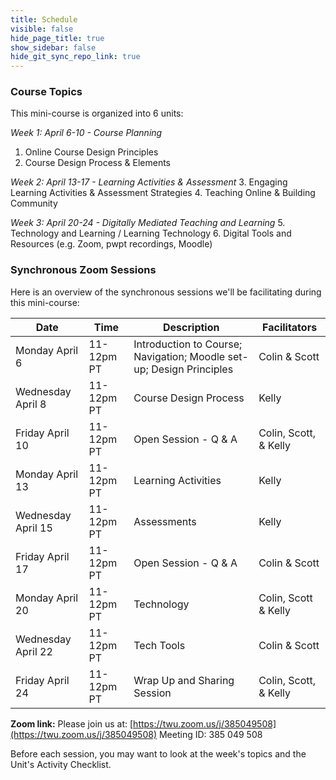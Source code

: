 ```yaml
---
title: Schedule
visible: false
hide_page_title: true
show_sidebar: false
hide_git_sync_repo_link: true
---
```


### Course Topics
This mini-course is organized into 6 units:

*Week 1: April 6-10 - Course Planning*
  1. Online Course Design Principles
  2. Course Design Process & Elements

*Week 2: April 13-17 - Learning Activities & Assessment*
  3. Engaging Learning Activities & Assessment Strategies
  4. Teaching Online & Building Community

*Week 3: April 20-24 - Digitally Mediated Teaching and Learning*
 5. Technology and Learning / Learning Technology
 6. Digital Tools and Resources (e.g. Zoom, pwpt recordings, Moodle)


### Synchronous Zoom Sessions
Here is an overview of the synchronous sessions we'll be facilitating during this mini-course:

| Date| Time   | Description | Facilitators |
|---|----|---|---|
| Monday April 6| 11-12pm PT| Introduction to Course; Navigation; Moodle set-up; Design Principles | Colin & Scott |
| Wednesday April 8  | 11-12pm PT     |   Course Design Process    | Kelly |
| Friday April 10 | 11-12pm PT| Open Session - Q & A    | Colin, Scott, & Kelly |
| Monday April 13| 11-12pm PT|  Learning Activities  | Kelly |
| Wednesday April 15  | 11-12pm PT| Assessments     | Kelly|
| Friday April 17    | 11-12pm PT| Open Session - Q & A     | Colin & Scott |
| Monday April 20     | 11-12pm PT| Technology     | Colin, Scott & Kelly |
| Wednesday April 22 | 11-12pm PT| Tech Tools     | Colin & Scott |
| Friday April 24   | 11-12pm PT| Wrap Up and Sharing Session| Colin, Scott, & Kelly |

**Zoom link:**
Please join us at: [https://twu.zoom.us/j/385049508](https://twu.zoom.us/j/385049508)
 Meeting ID: 385 049 508

Before each session, you may want to look at the week's topics and the Unit's Activity Checklist.

